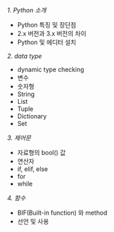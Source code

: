 *1.	Python 소개*

*	Python 특징 및 장단점
*	2.x 버전과 3.x 버전의 차이
*   Python 및 에디터 설치

*2.	data type*

*	dynamic type checking
*	변수
*	숫자형
*   String
*	List
*	Tuple
*	Dictionary
*	Set

*3.	제어문*

*	자료형의 bool() 값
*	연산자
*	if, elif, else
*	for
*	while

*4.	함수*

*	BIF(Built-in function) 와 method
*	선언 및 사용